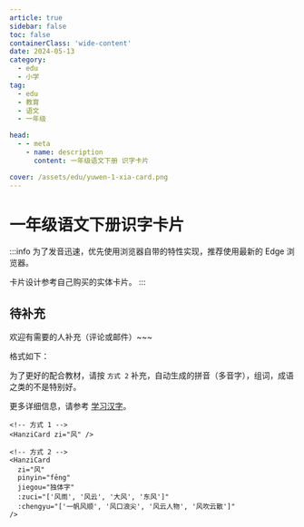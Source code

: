 ```yaml
---
article: true
sidebar: false
toc: false
containerClass: 'wide-content'
date: 2024-05-13
category:
  - edu
  - 小学
tag:
  - edu
  - 教育
  - 语文
  - 一年级

head:
  - - meta
    - name: description
      content: 一年级语文下册 识字卡片

cover: /assets/edu/yuwen-1-xia-card.png
---
```


# 一年级语文下册识字卡片 <Badge text="待补充" type="tip" />

:::info
为了发音迅速，优先使用浏览器自带的特性实现，推荐使用最新的 Edge 浏览器。

卡片设计参考自己购买的实体卡片。
:::

<HanziCard zi="春" :zuci="['春风', '春雨', '春天', '春日', '春节']" />
<HanziCard zi="冬" :bihua="['撇', '横撇', '捺', '点', '点']" :zuci="['冬天', '立冬', '冬雪', '冬日']" />
<HanziCard zi="风" pinyin="fēng" jiegou="独体字" :zuci="['风雨', '风云', '大风', '东风', '风衣', '风霜', '风吹雨打']" />
<HanziCard zi="雪" :bihua="['横', '点', '横钩', '竖', '点', '点', '点', '点', '横折', '横', '横']" :zuci="['雪花', '雨雪', '风雪', '雪人']" />
<HanziCard zi="花" :zuci="['雪花', '花生', '开花', '水花', '烟花']" />
<HanziCard zi="飞" :zuci="['飞虫', '飞走', '飞机', '飞人', '飞鱼']" />
<HanziCard zi="入" :zuci="['出入', '入口', '入门', '进入']" />

<HanziCard zi="姓" :zuci="['姓氏', '姓名', '百姓']" />
<HanziCard zi="什" pinyin="shén" :zuci="['什么', '为什么']" />
<HanziCard zi="么" :zuci="['什么', '为什么', '多么', '那么', '怎么', '要么']" />
<HanziCard zi="双" :bihua="['横撇', '点', '横撇', '捺']" :zuci="['双人', '双手', '双方', '双向', '成双成对']" />
<HanziCard zi="国" :zuci="['中国', '国家', '国王', '国土']" />
<HanziCard zi="王" pinyin="wáng" :zuci="['王子', '国王', '女王', '大王']" />
<HanziCard zi="方" :zuci="['大方', '方向', '对方', '方圆', '方方面面']" />

<HanziCard zi="青" :zuci="['青草', '青天', '青色', '青蛙']" />
<HanziCard zi="清" :zuci="['清明', '一清二白', '清水', '清澈', '清楚', '清洗']" />
<HanziCard zi="气" :zuci="['天气', '力气', '生气', '空气']" />
<HanziCard zi="晴" :zuci="['晴天', '晴日', '晴空']" />
<HanziCard zi="情" :bihua="['点', '点', '竖', '横', '横', '竖', '横', '竖', '横折钩', '横', '横']" :zuci="['友情', '心情', '事情']" />
<HanziCard zi="请" :zuci="['请问', '请客', '回请', '请教']" />
<HanziCard zi="生" :zuci="['学生', '生气', '出生', '生日', '生病']" />

<HanziCard zi="字" :zuci="['生字', '文字', '字谜', '汉字', '识字']"  />
<HanziCard zi="左" :zuci="['左右', '左手', '左边']"  />
<HanziCard zi="右" :zuci="['左右', '右手', '右边']"  />
<HanziCard zi="红" pinyin="hóng" :zuci="['红花', '红火', '红色', '红旗']"  />
<HanziCard zi="时" :zuci="['时间', '有时', '时光', '时候']"  />
<HanziCard zi="动" :zuci="['生动', '活动', '开动', '动画', '动作', '主动']"  />
<HanziCard zi="万" pinyin="wàn" :zuci="['万里', '千万', '万一']"  />

<HanziCard zi="见" pinyin="jiàn" :zuci="['看见', '听见']"  />
<HanziCard zi="长" pinyin="zhǎng" :zuci="['成长', '长大']"  />

## 待补充 <Badge text="待补充" type="tip" />

欢迎有需要的人补充（评论或邮件）~~~

格式如下：

为了更好的配合教材，请按 `方式 2` 补充，自动生成的拼音（多音字），组词，成语之类的不是特别好。

更多详细信息，请参考 [学习汉字](./learn-hanzi.md)。

```vue
<!-- 方式 1 -->
<HanziCard zi="风" />

<!-- 方式 2 -->
<HanziCard
  zi="风"
  pinyin="fēng"
  jiegou="独体字"
  :zuci="['风雨', '风云', '大风', '东风']"
  :chengyu="['一帆风顺', '风口浪尖', '风云人物', '风吹云散']"
/>
```
